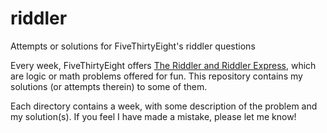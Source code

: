# riddler
Attempts or solutions for FiveThirtyEight's riddler questions

Every week, FiveThirtyEight offers [The Riddler and Riddler Express](https://fivethirtyeight.com/tag/the-riddler/), which are logic or math problems offered for fun. This repository contains my solutions (or attempts therein) to some of them.

Each directory contains a week, with some description of the problem and my solution(s). If you feel I have made a mistake, please let me know!
